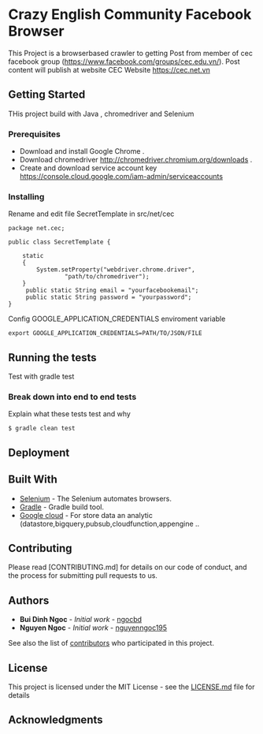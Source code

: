 # Crazy English Community Facebook Browser

This Project is a browserbased crawler to getting Post from member of cec facebook group (https://www.facebook.com/groups/cec.edu.vn/).
Post content will publish at website CEC Website https://cec.net.vn


## Getting Started

THis project build with Java , chromedriver and Selenium

### Prerequisites
-	Download and install Google Chrome .
-	Download chromedriver http://chromedriver.chromium.org/downloads .
-	Create and download service account key https://console.cloud.google.com/iam-admin/serviceaccounts 

### Installing

Rename and edit file SecretTemplate in src/net/cec

```
package net.cec;

public class SecretTemplate {
	  
	static
	{
		System.setProperty("webdriver.chrome.driver",
	            "path/to/chromedriver");
	}
	 public static String email = "yourfacebookemail";
	 public static String password = "yourpassword";
}

```

Config GOOGLE_APPLICATION_CREDENTIALS enviroment variable  


```
export GOOGLE_APPLICATION_CREDENTIALS=PATH/TO/JSON/FILE
```



## Running the tests

Test with gradle test

### Break down into end to end tests

Explain what these tests test and why

```
$ gradle clean test
```



## Deployment



## Built With

* [Selenium](https://www.seleniumhq.org/) - The Selenium automates browsers.
* [Gradle](https://gradle.org/) - Gradle build tool.
* [Google cloud](https://cloud.google.com/) - For store data an analytic (datastore,bigquery,pubsub,cloudfunction,appengine ..

## Contributing

Please read [CONTRIBUTING.md] for details on our code of conduct, and the process for submitting pull requests to us.


## Authors

* **Bui Dinh Ngoc** - *Initial work* - [ngocbd](https://github.com/ngocbd)
* **Nguyen Ngoc** - *Initial work* - [nguyenngoc195](https://github.com/nguyenngoc195)

See also the list of [contributors](https://github.com/ngocbd/cecfacebookbrowser/contributors) who participated in this project.

## License

This project is licensed under the MIT License - see the [LICENSE.md](LICENSE.md) file for details

## Acknowledgments


